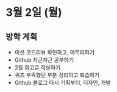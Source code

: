 # 3월 2일 (월)

## 방학 계획

- 미션 코드리뷰 확인하고, 마무리하기
- Github 차근차근 공부하기
- 2월 회고글 작성하기
- 퀴즈 부족했던 부분 정리하고 복습하기
- Github 블로그 다시 기획부터, 디자인, 개발
